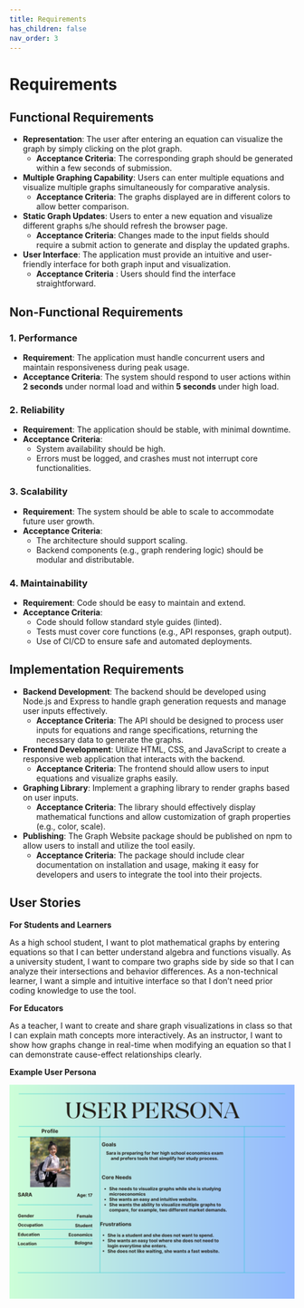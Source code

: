 ```yaml
---
title: Requirements
has_children: false
nav_order: 3
---
```


# Requirements

## Functional Requirements
- **Representation**: The user after entering an equation can visualize the graph by simply clicking on the plot graph. 
    - **Acceptance Criteria**: The corresponding graph should be generated within a few seconds of submission.
- **Multiple Graphing Capability**: Users can enter multiple equations and visualize multiple graphs simultaneously for comparative analysis.
    - **Acceptance Criteria**: The graphs displayed are in different colors to allow better comparison.
- **Static Graph Updates**: Users to enter a new equation and visualize different graphs s/he should refresh the browser page. 
    - **Acceptance Criteria**: Changes made to the input fields should require a submit action to generate and display the updated graphs.
- **User Interface**: The application must provide an intuitive and user-friendly interface for both graph input and visualization.
    - **Acceptance Criteria** :  Users should find the interface straightforward.

## Non-Functional Requirements

### 1. Performance
- **Requirement**: The application must handle concurrent users and maintain responsiveness during peak usage.
- **Acceptance Criteria**: The system should respond to user actions within **2 seconds** under normal load and within **5 seconds** under high load.
  
### 2. Reliability
- **Requirement**: The application should be stable, with minimal downtime.
- **Acceptance Criteria**:
  - System availability should be high.
  - Errors must be logged, and crashes must not interrupt core functionalities.
    
### 3. Scalability
- **Requirement**: The system should be able to scale to accommodate future user growth.
- **Acceptance Criteria**:
  - The architecture should support scaling.
  - Backend components (e.g., graph rendering logic) should be modular and distributable.

### 4. Maintainability
- **Requirement**: Code should be easy to maintain and extend.
- **Acceptance Criteria**:
  - Code should follow standard style guides (linted).
  - Tests must cover core functions (e.g., API responses, graph output).
  - Use of CI/CD to ensure safe and automated deployments.


## Implementation Requirements

- **Backend Development**: The backend should be developed using Node.js and Express to handle graph generation requests and manage user inputs effectively.
    - **Acceptance Criteria**: The API should be designed to process user inputs for equations and range specifications, returning the necessary data to generate the graphs.
- **Frontend Development**: Utilize HTML, CSS, and JavaScript to create a responsive web application that interacts with the backend.
    - **Acceptance Criteria**: The frontend should allow users to input equations and visualize graphs easily.
- **Graphing Library**: Implement a graphing library to render graphs based on user inputs.
    - **Acceptance Criteria**: The library should effectively display mathematical functions and allow customization of graph properties (e.g., color, scale). 
- **Publishing**: The Graph Website package should be published on npm to allow users to install and utilize the tool easily.
    - **Acceptance Criteria**: The package should include clear documentation on installation and usage, making it easy for developers and users to integrate the tool into their projects.


## User Stories

**For Students and Learners**

As a high school student, I want to plot mathematical graphs by entering equations so that I can better understand algebra and functions visually.
As a university student, I want to compare two graphs side by side so that I can analyze their intersections and behavior differences.
As a non-technical learner, I want a simple and intuitive interface so that I don’t need prior coding knowledge to use the tool.

**For Educators**

As a teacher, I want to create and share graph visualizations in class so that I can explain math concepts more interactively.
As an instructor, I want to show how graphs change in real-time when modifying an equation so that I can demonstrate cause-effect relationships clearly.

**Example User Persona**

![User Persona: Sara](CustomerPersonaGraph.png)


